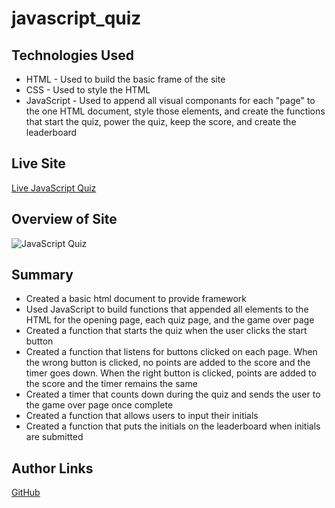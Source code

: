 # javascript_quiz

## Technologies Used

* HTML - Used to build the basic frame of the site
* CSS - Used to style the HTML
* JavaScript - Used to append all visual componants for each "page" to the one HTML document, style those elements, and create the functions that start the quiz, power the quiz, keep the score, and create the leaderboard

## Live Site

[Live JavaScript Quiz](https://mjshelton12.github.io/javascript_quiz/)

## Overview of Site

![JavaScript Quiz](https://imgur.com/WjeZQia.jpg)

## Summary

* Created a basic html document to provide framework
* Used JavaScript to build functions that appended all elements to the HTML for the opening page, each quiz page, and the game over page
* Created a function that starts the quiz when the user clicks the start button
* Created a function that listens for buttons clicked on each page. When the wrong button is clicked, no points are added to the score and the timer goes down. When the right button is clicked, points are added to the score and the timer remains the same
* Created a timer that counts down during the quiz and sends the user to the game over page once complete
* Created a function that allows users to input their initials
* Created a function that puts the initials on the leaderboard when initials are submitted

## Author Links

[GitHub](https://github.com/mjshelton12)